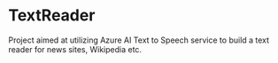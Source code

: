 # TextReader
Project aimed at utilizing Azure AI Text to Speech service to build a text reader for news sites, Wikipedia etc.

